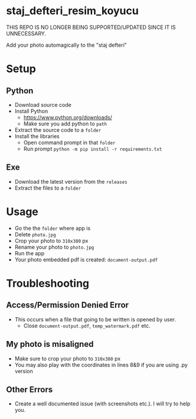 # staj_defteri_resim_koyucu

THIS REPO IS NO LONGER BEING SUPPORTED/UPDATED SINCE IT IS UNNECESSARY.

 Add your photo automagically to the "staj defteri"

 # Setup

 ## Python
 - Download source code
 - Install Python
    - https://www.python.org/downloads/
    - Make sure you add python to `path`
 - Extract the source code to a `folder`
 - Install the libraries
    - Open command prompt in that `folder`
    - Run prompt `python -m pip install -r requirements.txt`

 ## Exe
  - Download the latest version from the `releases`
  - Extract the files to a `folder`

 # Usage
  - Go the the `folder` where app is
  - Delete `photo.jpg`
  - Crop your photo to `310x380` px
  - Rename your photo to `photo.jpg`
  - Run the app
  - Your photo embedded pdf is created: `document-output.pdf`

  # Troubleshooting
  ## Access/Permission Denied Error
  - This occurs when a file that going to be written is opened by user.
    - Close `document-output.pdf`, `temp_watermark.pdf` etc.
  ## My photo is misaligned
  - Make sure to crop your photo to `310x380` px
  - You may also play with the coordinates in lines 8&9 if you are using .py version
  ## Other Errors
  - Create a well documented issue (with screenshots etc.). I will try to help you.
